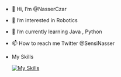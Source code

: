 - 👋 Hi, I’m @NasserCzar
- 👀 I’m interested in Robotics
- 🌱 I’m currently learning Java , Python
- 📫 How to reach me Twitter @SensiNasser

- My Skills
 
  [![My Skills](https://skillicons.dev/icons?i=js,html,css,wasm)](https://skillicons.dev)
<!---
NasserCzar/NasserCzar is a ✨ special ✨ repository because its `README.md` (this file) appears on your GitHub profile.
You can click the Preview link to take a look at your changes.
--->
